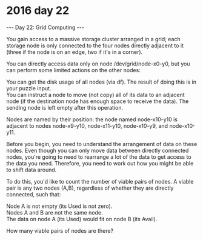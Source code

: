 # 2016 day 22

--- Day 22: Grid Computing ---

You gain access to a massive storage cluster arranged in a grid; each storage node is only connected to the four nodes directly adjacent to it (three if the node is on an edge, two if it's in a corner).



You can directly access data only on node /dev/grid/node-x0-y0, but you can perform some limited actions on the other nodes:



You can get the disk usage of all nodes (via df). The result of doing this is in your puzzle input.\
You can instruct a node to move (not copy) all of its data to an adjacent node (if the destination node has enough space to receive the data). The sending node is left empty after this operation.



Nodes are named by their position: the node named node-x10-y10 is adjacent to nodes node-x9-y10, node-x11-y10, node-x10-y9, and node-x10-y11.



Before you begin, you need to understand the arrangement of data on these nodes. Even though you can only move data between directly connected nodes, you're going to need to rearrange a lot of the data to get access to the data you need.  Therefore, you need to work out how you might be able to shift data around.



To do this, you'd like to count the number of viable pairs of nodes.  A viable pair is any two nodes (A,B), regardless of whether they are directly connected, such that:



Node A is not empty (its Used is not zero).\
Nodes A and B are not the same node.\
The data on node A (its Used) would fit on node B (its Avail).



How many viable pairs of nodes are there?



